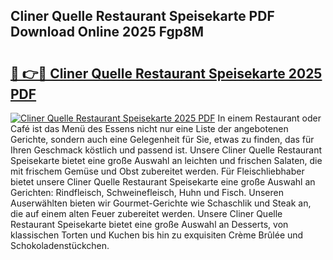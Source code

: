 ## Cliner Quelle Restaurant Speisekarte PDF Download Online 2025 Fgp8M

# <h2><a href="http://gcc5dl.nevu.top/?p=Cliner+Quelle+Restaurant+Speisekarte">🔗 👉🔴 Cliner Quelle Restaurant Speisekarte 2025 PDF</a></h2>

[![Cliner Quelle Restaurant Speisekarte 2025 PDF](https://i.imgur.com/dBaPXMq.png)](http://gcc5dl.nevu.top/?p=Cliner+Quelle+Restaurant+Speisekarte)
In einem Restaurant oder Café ist das Menü des Essens nicht nur eine Liste der angebotenen Gerichte, sondern auch eine Gelegenheit für Sie, etwas zu finden, das für Ihren Geschmack köstlich und passend ist. Unsere Cliner Quelle Restaurant Speisekarte bietet eine große Auswahl an leichten und frischen Salaten, die mit frischem Gemüse und Obst zubereitet werden. Für Fleischliebhaber bietet unsere Cliner Quelle Restaurant Speisekarte eine große Auswahl an Gerichten: Rindfleisch, Schweinefleisch, Huhn und Fisch. Unseren Auserwählten bieten wir Gourmet-Gerichte wie Schaschlik und Steak an, die auf einem alten Feuer zubereitet werden. Unsere Cliner Quelle Restaurant Speisekarte bietet eine große Auswahl an Desserts, von klassischen Torten und Kuchen bis hin zu exquisiten Crème Brûlée und Schokoladenstückchen.
